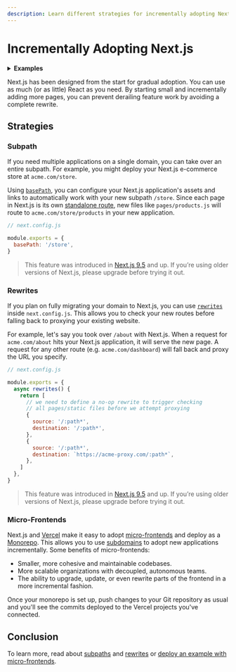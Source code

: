 ```yaml
---
description: Learn different strategies for incrementally adopting Next.js into your development workflow.
---
```


# Incrementally Adopting Next.js

<details>
  <summary><b>Examples</b></summary>
  <ul>
    <li><a href="https://github.com/vercel/next.js/tree/canary/examples/rewrites">Rewrites</a></li>
    <li><a href="https://github.com/vercel/next.js/tree/canary/examples/redirects">Redirects</a></li>
    <li><a href="https://github.com/vercel/next.js/tree/canary/examples/with-zones">Multi-Zones</a></li>
  </ul>
</details>

Next.js has been designed from the start for gradual adoption. You can use as much (or as little) React as you need. By starting small and incrementally adding more pages, you can prevent derailing feature work by avoiding a complete rewrite.

## Strategies

### Subpath

If you need multiple applications on a single domain, you can take over an entire subpath. For example, you might deploy your Next.js e-commerce store at `acme.com/store`.

Using [`basePath`](/docs/api-reference/next.config.js/basepath.md), you can configure your Next.js application's assets and links to automatically work with your new subpath `/store`. Since each page in Next.js is its own [standalone route](/docs/routing/introduction.md), new files like `pages/products.js` will route to `acme.com/store/products` in your new application.

```jsx
// next.config.js

module.exports = {
  basePath: '/store',
}
```

> This feature was introduced in [Next.js 9.5](https://nextjs.org/blog/next-9-5) and up. If you’re using older versions of Next.js, please upgrade before trying it out.

### Rewrites

If you plan on fully migrating your domain to Next.js, you can use [`rewrites`](/docs/api-reference/next.config.js/rewrites.md) inside `next.config.js`. This allows you to check your new routes before falling back to proxying your existing website.

For example, let's say you took over `/about` with Next.js. When a request for `acme.com/about` hits your Next.js application, it will serve the new page. A request for any other route (e.g. `acme.com/dashboard`) will fall back and proxy the URL you specify.

```jsx
// next.config.js

module.exports = {
  async rewrites() {
    return [
      // we need to define a no-op rewrite to trigger checking
      // all pages/static files before we attempt proxying
      {
        source: '/:path*',
        destination: '/:path*',
      },
      {
        source: '/:path*',
        destination: `https://acme-proxy.com/:path*`,
      },
    ]
  },
}
```

> This feature was introduced in [Next.js 9.5](https://nextjs.org/blog/next-9-5) and up. If you’re using older versions of Next.js, please upgrade before trying it out.

### Micro-Frontends

Next.js and [Vercel](https://vercel.com) make it easy to adopt [micro-frontends](https://martinfowler.com/articles/micro-frontends.html) and deploy as a [Monorepo](https://vercel.com/blog/monorepos). This allows you to use [subdomains](https://en.wikipedia.org/wiki/Subdomain) to adopt new applications incrementally. Some benefits of micro-frontends:

- Smaller, more cohesive and maintainable codebases.
- More scalable organizations with decoupled, autonomous teams.
- The ability to upgrade, update, or even rewrite parts of the frontend in a more incremental fashion.

Once your monorepo is set up, push changes to your Git repository as usual and you'll see the commits deployed to the Vercel projects you've connected.

## Conclusion

To learn more, read about [subpaths](/docs/api-reference/next.config.js/basepath.md) and [rewrites](/docs/api-reference/next.config.js/rewrites.md) or [deploy an example with micro-frontends](https://vercel.com/import/project?template=https://github.com/vercel/next.js/tree/canary/examples/with-zones).
